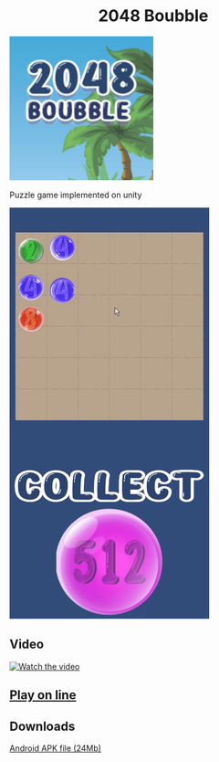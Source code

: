 
<h1 align="center">2048 Boubble</h1>

<img src="https://github.com/VanurikV/2048Boubble/blob/main/Img/Icon.png?raw=true" width="50%">

Puzzle game implemented on unity

![Demo](https://github.com/VanurikV/2048Boubble/blob/main/Img/GameGif.gif?raw=true)


## Video

[![Watch the video](https://img.youtube.com/vi/MlQSLnFl_Dk/hqdefault.jpg)](https://youtu.be/MlQSLnFl_Dk)



## [Play on line](https://vanurikv.github.io/2048Boubble/index.html)

## Downloads
[Android APK file (24Mb)](https://github.com/VanurikV/2048Boubble/raw/main/Etc/2048Boubble.apk?raw=true)
